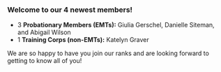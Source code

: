 ### Welcome to our 4 newest members!

* 3 **Probationary Members (EMTs):** Giulia Gerschel, Danielle Siteman, and Abigail Wilson
* 1 **Training Corps (non-EMTs):** Katelyn Graver

We are so happy to have you join our ranks and are looking forward to getting to know all of you!
